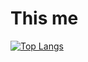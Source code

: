 # This me
[![Top Langs](https://github-readme-stats.vercel.app/api/top-langs/?username=im-zach)](https://github.com/im-zach/github-readme-stats)

